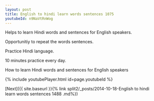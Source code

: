 ```yaml
---
layout: post
title: English to hindi learn words sentences 1075 
youtubeId: n9NaVtRnWog
---
```

 
 
Helps to learn Hindi words and sentences for English speakers.

Opportunitiy to repeat the words sentences. 

Practice Hindi language. 
 
10 minutes practice every day. 
 
How to learn Hindi words and sentences for English speakers 
 
{% include youtubePlayer.html id=page.youtubeId %}
 
 
[Next]({{ site.baseurl }}{% link  split2/_posts/2014-10-18-English to hindi learn words sentences 1488 .md%})
 
